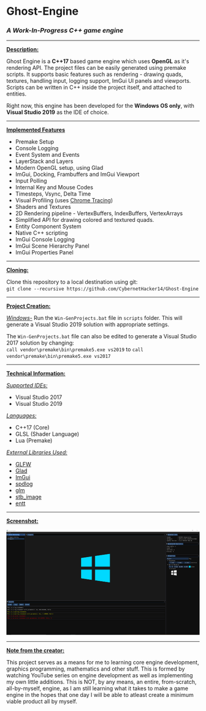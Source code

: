 # Ghost-Engine
### *A Work-In-Progress C++ game engine*

***

<ins>**Description:**</ins>

Ghost Engine is a **C++17** based game engine which 
uses **OpenGL** as it's rendering API. The project files can be easily generated 
using premake scripts. It supports basic features such as rendering - drawing quads, 
textures, handling input, logging support, ImGui UI panels and viewports. 
Scripts can be written in C++ inside the project itself, and attached to entities.

Right now, this engine has been developed for the **Windows OS only**, with 
**Visual Studio 2019** as the IDE of choice.

***

<ins>**Implemented Features**</ins>

 * Premake Setup
 * Console Logging
 * Event System and Events
 * LayerStack and Layers
 * Modern OpenGL setup, using Glad
 * ImGui, Docking, Frambuffers and ImGui Viewport
 * Input Polling
 * Internal Key and Mouse Codes
 * Timesteps, Vsync, Delta Time
 * Visual Profiling (uses [Chrome Tracing](chrome://tracing))
 * Shaders and Textures
 * 2D Rendering pipeline - VertexBuffers, IndexBuffers, VertexArrays
 * Simplified API for drawing colored and textured quads.
 * Entity Component System
 * Native C++ scripting
 * ImGui Console Logging
 * ImGui Scene Hierarchy Panel
 * ImGui Properties Panel

***

<ins>**Cloning:**</ins>

Clone this repository to a local destination using git:  
`git clone --recursive https://github.com/CybernetHacker14/Ghost-Engine`  

***

<ins>**Project Creation:**</ins>

<ins>*Windows-*</ins> Run the `Win-GenProjects.bat` file in `scripts` folder.
This will generate a Visual Studio 2019 solution with appropriate settings.

The `Win-GenProjects.bat` file can also be edited to generate a Visual Studio 2017
solution by changing:  
`call vendor\premake\bin\premake5.exe vs2019` to `call vendor\premake\bin\premake5.exe vs2017`

***

<ins>**Technical Information:**</ins>

<ins>*Supported IDEs:*</ins> 
 * Visual Studio 2017
 * Visual Studio 2019  

<ins>*Languages:*</ins> 
 * C++17 (Core)
 * GLSL (Shader Language)
 * Lua (Premake)

<ins>*External Libraries Used:*</ins> 
 * [GLFW](https://www.glfw.org/)
 * [Glad](https://glad.dav1d.de/)
 * [ImGui](https://github.com/ocornut/imgui)
 * [spdlog](https://github.com/gabime/spdlog)
 * [glm](https://glm.g-truc.net/0.9.9/index.html)
 * [stb_image](https://github.com/nothings/stb/blob/master/stb_image.h)
 * [entt](https://github.com/skypjack/entt)

***

<ins>**Screenshot:**</ins>

![Screenshot_1](Images/Screenshot_1.png)

***

<ins>**Note from the creator:**</ins>

This project serves as a means for me to learning core engine development, graphics programming,
mathematics and other stuff. This is formed by watching YouTube series on engine development 
as well as implementing my own little additions. This is NOT, by any means, an entire, 
from-scratch, all-by-myself, engine, as I am still learning what it takes to make a game 
engine in the hopes that one day I will be able to atleast create a minimum viable product
all by myself.
